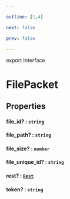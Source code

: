 ```yaml
---

outline: [1,4]

next: false

prev: false

---
```


export Interface
# FilePacket

## Properties

#### file_id? : `string`

#### file_path? : `string`

#### file_size? : `number`

#### file_unique_id? : `string`

#### rest? : [`Rest`](../classes/Rest.md)

#### token? : `string`
